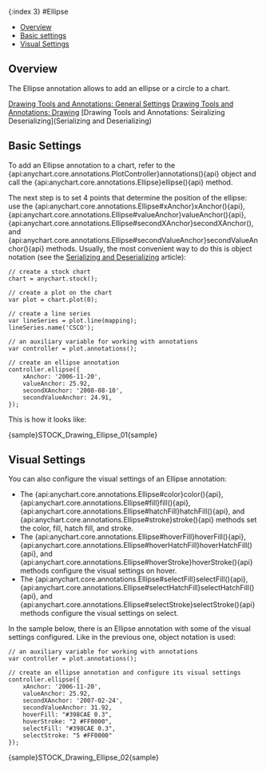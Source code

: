 {:index 3}
#Ellipse

* [Overview](#overview)
* [Basic settings](#basic_settings)
* [Visual Settings](#visual_settings)

## Overview

The Ellipse annotation allows to add an ellipse or a circle to a chart.

[Drawing Tools and Annotations: General Settings](General_Settings)
[Drawing Tools and Annotations: Drawing](Drawing)
[Drawing Tools and Annotations: Seiralizing Deserializing](Serializing and Deserializing)


## Basic Settings

To add an Ellipse annotation to a chart, refer to the {api:anychart.core.annotations.PlotController}annotations(){api} object and call the {api:anychart.core.annotations.Ellipse}ellipse(){api} method.

The next step is to set 4 points that determine the position of the ellipse: use the {api:anychart.core.annotations.Ellipse#xAnchor}xAnchor(){api}, {api:anychart.core.annotations.Ellipse#valueAnchor}valueAnchor(){api}, {api:anychart.core.annotations.Ellipse#secondXAnchor}secondXAnchor(), and {api:anychart.core.annotations.Ellipse#secondValueAnchor}secondValueAnchor(){api} methods. Usually, the most convenient way to do this is object notation (see the [Serializing and Deserializing](Serializing_Deserializing) article):

```
// create a stock chart
chart = anychart.stock();

// create a plot on the chart
var plot = chart.plot(0);

// create a line series
var lineSeries = plot.line(mapping);
lineSeries.name('CSCO');

// an auxiliary variable for working with annotations
var controller = plot.annotations();

// create an ellipse annotation
controller.ellipse({
    xAnchor: '2006-11-20',
    valueAnchor: 25.92,
    secondXAnchor: '2008-08-10',
    secondValueAnchor: 24.91,
});
```

This is how it looks like:

{sample}STOCK\_Drawing\_Ellipse\_01{sample}

## Visual Settings

You can also configure the visual settings of an Ellipse annotation:

* The {api:anychart.core.annotations.Ellipse#color}color(){api}, {api:anychart.core.annotations.Ellipse#fill}fill(){api}, {api:anychart.core.annotations.Ellipse#hatchFill}hatchFill(){api}, and {api:anychart.core.annotations.Ellipse#stroke}stroke(){api} methods set the color, fill, hatch fill, and stroke.
* The {api:anychart.core.annotations.Ellipse#hoverFill}hoverFill(){api}, {api:anychart.core.annotations.Ellipse#hoverHatchFill}hoverHatchFill(){api}, and {api:anychart.core.annotations.Ellipse#hoverStroke}hoverStroke(){api} methods configure the visual settings on hover.
* The {api:anychart.core.annotations.Ellipse#selectFill}selectFill(){api}, {api:anychart.core.annotations.Ellipse#selectHatchFill}selectHatchFill(){api}, and {api:anychart.core.annotations.Ellipse#selectStroke}selectStroke(){api} methods configure the visual settings on select.

In the sample below, there is an Ellipse annotation with some of the visual settings configured. Like in the previous one, object notation is used:

```
// an auxiliary variable for working with annotations
var controller = plot.annotations();

// create an ellipse annotation and configure its visual settings
controller.ellipse({
    xAnchor: '2006-11-20',
    valueAnchor: 25.92,
    secondXAnchor: '2007-02-24',
    secondValueAnchor: 31.92,
    hoverFill: "#398CAE 0.3",
    hoverStroke: "2 #FF0000",
    selectFill: "#398CAE 0.3",
    selectStroke: "5 #FF0000"
});
```

{sample}STOCK\_Drawing\_Ellipse\_02{sample}

